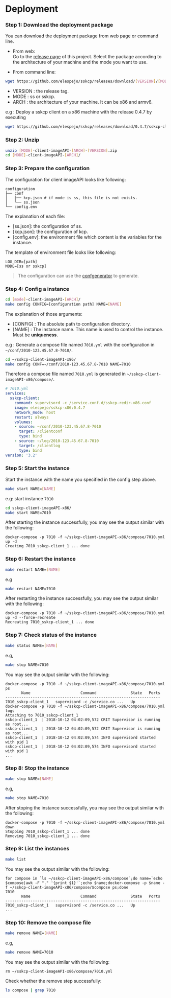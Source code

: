 # Deployment

### Step 1: Download the deployment package
    
You can download the deployment package from web page or command line.

* From web:  
Go to the [release page](https://github.com/elespejo/sskcp/releases) of this project. Select the package according to the architecture of your machine and the mode you want to use.

* From command line:  
```bash
wget https://github.com/elespejo/sskcp/releases/download/[VERSION]/[MODE]-client-imageAPI-[ARCH]-[VERSION].zip
```
  * VERSION : the release tag.
  * MODE : ss or sskcp.
  * ARCH : the architecture of your machine. It can be x86 and armv6.

  e.g : Deploy a sskcp client on a x86 machine with the release 0.4.7 by executing
  ```bash
  wget https://github.com/elespejo/sskcp/releases/download/0.4.7/sskcp-client-imageAPI-x86-0.4.7.zip
  ```

### Step 2: Unzip

```bash
unzip [MODE]-client-imageAPI-[ARCH]-[VERSION].zip
cd [MODE]-client-imageAPI-[ARCH]/
```

### Step 3: Prepare the configuration

The configuration for client imageAPI looks like following:
```
configuration
├── conf
│   ├── kcp.json # if mode is ss, this file is not exists.
│   └── ss.json 
└── config.env
```
The explanation of each file:
* [ss.json]: the configuration of ss.
* [kcp.json]: the configuration of kcp.
* [config.env]: the environment file which content is the variables for the instance.

The template of environment file looks like following:
```env
LOG_DIR=[path]
MODE=[ss or sskcp]
```
> The configuration can use the [confgenerator](GENCONF_CLIENT.md) to generate. 

### Step 4: Config a instance
```bash
cd [mode]-client-imageAPI-[ARCH]/
make config CONFIG=[configuration path] NAME=[NAME]
```
The explanation of those arguments:
* [CONFIG] : The absolute path to configuration directory.  
* [NAME] : The instance name. This name is used to control the instance. Must be **uniqueness**.

e.g : Generate a compose file named `7010.yml` with the configuration in `~/conf/2010-123.45.67.8-7010/`.
```bash
cd ~/sskcp-client-imageAPI-x86/
make config CONF=~/conf/2010-123.45.67.8-7010 NAME=7010
```
Therefore a compose file named `7010.yml` is generated in `~/sskcp-client-imageAPI-x86/compose/`.
```yaml
# 7010.yml
services:
  sskcp-client:
    command: supervisord -c /service.conf.d/sskcp-redir-x86.conf
    image: elespejo/sskcp-x86:0.4.7
    network_mode: host
    restart: always
    volumes:
    - source: ~/conf/2010-123.45.67.8-7010
      target: /clientconf
      type: bind
    - source: ~/log/2010-123.45.67.8-7010
      target: /clientlog
      type: bind
version: '3.2'
```

### Step 5: Start the instance
Start the instance with the name you specified in the config step above.
```bash 
make start NAME=[NAME]
```
e.g: start instance `7010`
```bash
cd sskcp-client-imageAPI-x86/
make start NAME=7010
```
After starting the instance successfully, you may see the output similar with the following: 
```
docker-compose -p 7010 -f ~/sskcp-client-imageAPI-x86/compose/7010.yml up -d
Creating 7010_sskcp-client_1 ... done
```

### Step 6: Restart the instance
```bash
make restart NAME=[NAME]
```
e.g
```bash
make restart NAME=7010
```
After restarting the instance successfully, you may see the output similar with the following:
```
docker-compose -p 7010 -f ~/sskcp-client-imageAPI-x86/compose/7010.yml up -d --force-recreate
Recreating 7010_sskcp-client_1 ... done
```

### Step 7: Check status of the instance
```bash
make status NAME=[NAME]
```
e.g,
```bash
make stop NAME=7010
```
You may see the output similar with the following:
```
docker-compose -p 7010 -f ~/sskcp-client-imageAPI-x86/compose/7010.yml ps
       Name                      Command               State   Ports
--------------------------------------------------------------------
7010_sskcp-client_1   supervisord -c /service.co ...   Up
docker-compose -p 7010 -f ~/sskcp-client-imageAPI-x86/compose/7010.yml logs
Attaching to 7010_sskcp-client_1
sskcp-client_1  | 2018-10-12 04:02:09,572 CRIT Supervisor is running as root...
sskcp-client_1  | 2018-10-12 04:02:09,572 CRIT Supervisor is running as root...
sskcp-client_1  | 2018-10-12 04:02:09,574 INFO supervisord started with pid 1
sskcp-client_1  | 2018-10-12 04:02:09,574 INFO supervisord started with pid 1
...
```

### Step 8: Stop the instance
```bash
make stop NAME=[NAME]
```
e.g,
```bash
make stop NAME=7010
```
After stoping the instance successfully, you may see the output similar with the following:
```
docker-compose -p 7010 -f ~/sskcp-client-imageAPI-x86/compose/7010.yml down
Stopping 7010_sskcp-client_1 ... done
Removing 7010_sskcp-client_1 ... done
```

### Step 9: List the instances
```bash
make list
```
You may see the output similar with the following:
```
for compose in `ls ~/sskcp-client-imageAPI-x86/compose`;do name=`echo $compose|awk -F "." '{print $1}'`;echo $name;docker-compose -p $name -f ~/sskcp-client-imageAPI-x86/compose/$compose ps;done
7010
       Name                      Command               State   Ports
--------------------------------------------------------------------
7010_sskcp-client_1   supervisord -c /service.co ...   Up
...
```

### Step 10: Remove the compose file
```bash
make remove NAME=[NAME]
```
e.g,
```bash
make remove NAME=7010
```
You may see the output similar with the following:
```
rm ~/sskcp-client-imageAPI-x86/compose/7010.yml
```
Check whether the remove step successfully:
```bash
ls compose | grep 7010
```

